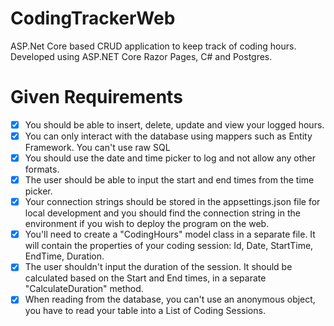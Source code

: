 # CodingTrackerWeb

ASP.Net Core based CRUD application to keep track of coding hours. Developed using ASP.NET Core Razor Pages, C# and Postgres.

# Given Requirements
- [x] You should be able to insert, delete, update and view your logged hours.
- [x] You can only interact with the database using mappers such as Entity Framework. You can't use raw SQL
- [x] You should use the date and time picker to log and not allow any other formats.
- [x] The user should be able to input the start and end times from the time picker.
- [x] Your connection strings should be stored in the appsettings.json file for local development and you should find the connection string in the environment if you wish to deploy the program on the web.
- [x] You'll need to create a "CodingHours" model class in a separate file. It will contain the properties of your coding session: Id, Date, StartTime, EndTime, Duration.
- [x] The user shouldn't input the duration of the session. It should be calculated based on the Start and End times, in a separate "CalculateDuration" method.
- [x] When reading from the database, you can't use an anonymous object, you have to read your table into a List of Coding Sessions.
